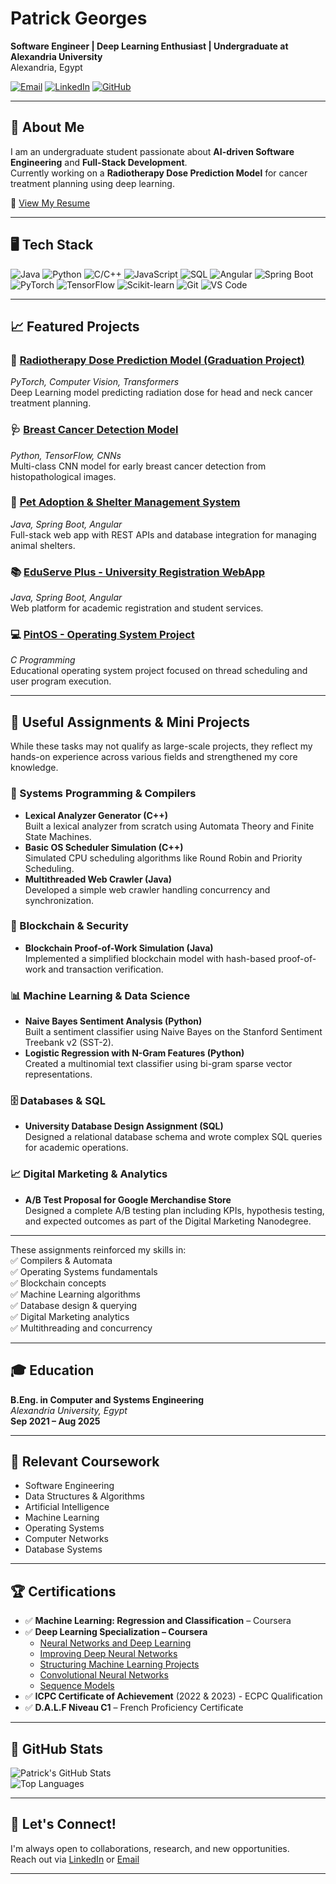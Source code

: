 # Patrick Georges

**Software Engineer | Deep Learning Enthusiast | Undergraduate at Alexandria University**  
Alexandria, Egypt  

[![Email](https://img.shields.io/badge/Email-patrick.georges18@gmail.com-blue?style=flat&logo=gmail)](mailto:patrick.georges18@gmail.com) 
[![LinkedIn](https://img.shields.io/badge/LinkedIn-patrick--georges-blue?style=flat&logo=linkedin)](https://linkedin.com/in/patrick-georges) 
[![GitHub](https://img.shields.io/badge/GitHub-Patrick--Geo7-black?style=flat&logo=github)](https://github.com/Patrick-Geo7)

---

## 👋 About Me

I am an undergraduate student passionate about **AI-driven Software Engineering** and **Full-Stack Development**.  
Currently working on a **Radiotherapy Dose Prediction Model** for cancer treatment planning using deep learning.

📄 [View My Resume](https://your-resume-link.com) <!-- Replace with your actual resume link -->

---

## 🖥️ Tech Stack

![Java](https://img.shields.io/badge/Java-007396?style=flat&logo=java&logoColor=white)
![Python](https://img.shields.io/badge/Python-3776AB?style=flat&logo=python&logoColor=white)
![C/C++](https://img.shields.io/badge/C/C++-00599C?style=flat&logo=c&logoColor=white)
![JavaScript](https://img.shields.io/badge/JavaScript-F7DF1E?style=flat&logo=javascript&logoColor=black)
![SQL](https://img.shields.io/badge/SQL-4479A1?style=flat&logo=mysql&logoColor=white)
![Angular](https://img.shields.io/badge/Angular-DD0031?style=flat&logo=angular&logoColor=white)
![Spring Boot](https://img.shields.io/badge/Spring_Boot-6DB33F?style=flat&logo=spring-boot&logoColor=white)
![PyTorch](https://img.shields.io/badge/PyTorch-EE4C2C?style=flat&logo=pytorch&logoColor=white)
![TensorFlow](https://img.shields.io/badge/TensorFlow-FF6F00?style=flat&logo=tensorflow&logoColor=white)
![Scikit-learn](https://img.shields.io/badge/Scikit--learn-F7931E?style=flat&logo=scikit-learn&logoColor=white)
![Git](https://img.shields.io/badge/Git-F05032?style=flat&logo=git&logoColor=white)
![VS Code](https://img.shields.io/badge/VS_Code-007ACC?style=flat&logo=visual-studio-code&logoColor=white)

---

## 📈 Featured Projects

### 🎯 [Radiotherapy Dose Prediction Model (Graduation Project)](https://github.com/Patrick-Geo7/Radiotherapy-Dose-Prediction)
*PyTorch, Computer Vision, Transformers*  
Deep Learning model predicting radiation dose for head and neck cancer treatment planning.

### 🩺 [Breast Cancer Detection Model](https://github.com/Patrick-Geo7/Breast-Cancer-Detection)
*Python, TensorFlow, CNNs*  
Multi-class CNN model for early breast cancer detection from histopathological images.

### 🐾 [Pet Adoption & Shelter Management System](https://github.com/Patrick-Geo7/Pet-Adoption-System)
*Java, Spring Boot, Angular*  
Full-stack web app with REST APIs and database integration for managing animal shelters.

### 📚 [EduServe Plus - University Registration WebApp](https://github.com/Patrick-Geo7/EduServe-Plus)
*Java, Spring Boot, Angular*  
Web platform for academic registration and student services.

### 💻 [PintOS - Operating System Project](https://github.com/Patrick-Geo7/PintOS)
*C Programming*  
Educational operating system project focused on thread scheduling and user program execution.

---
## 💾 Useful Assignments & Mini Projects

While these tasks may not qualify as large-scale projects, they reflect my hands-on experience across various fields and strengthened my core knowledge.

### 🔧 Systems Programming & Compilers
- **Lexical Analyzer Generator (C++)**  
  Built a lexical analyzer from scratch using Automata Theory and Finite State Machines.
- **Basic OS Scheduler Simulation (C++)**  
  Simulated CPU scheduling algorithms like Round Robin and Priority Scheduling.
- **Multithreaded Web Crawler (Java)**  
  Developed a simple web crawler handling concurrency and synchronization.

### 🔗 Blockchain & Security
- **Blockchain Proof-of-Work Simulation (Java)**  
  Implemented a simplified blockchain model with hash-based proof-of-work and transaction verification.

### 📊 Machine Learning & Data Science
- **Naive Bayes Sentiment Analysis (Python)**  
  Built a sentiment classifier using Naive Bayes on the Stanford Sentiment Treebank v2 (SST-2).
- **Logistic Regression with N-Gram Features (Python)**  
  Created a multinomial text classifier using bi-gram sparse vector representations.

### 🗄️ Databases & SQL
- **University Database Design Assignment (SQL)**  
  Designed a relational database schema and wrote complex SQL queries for academic operations.

### 📈 Digital Marketing & Analytics
- **A/B Test Proposal for Google Merchandise Store**  
  Designed a complete A/B testing plan including KPIs, hypothesis testing, and expected outcomes as part of the Digital Marketing Nanodegree.

---

These assignments reinforced my skills in:  
✅ Compilers & Automata  
✅ Operating Systems fundamentals  
✅ Blockchain concepts  
✅ Machine Learning algorithms  
✅ Database design & querying  
✅ Digital Marketing analytics  
✅ Multithreading and concurrency

---

## 🎓 Education

**B.Eng. in Computer and Systems Engineering**  
*Alexandria University, Egypt*  
**Sep 2021 – Aug 2025**

---

## 🌱 Relevant Coursework

- Software Engineering
- Data Structures & Algorithms
- Artificial Intelligence
- Machine Learning
- Operating Systems
- Computer Networks
- Database Systems

---

## 🏆 Certifications

- ✅ **Machine Learning: Regression and Classification** – Coursera
- ✅ **Deep Learning Specialization – Coursera**
  - [Neural Networks and Deep Learning](https://coursera.org/verify/4AH5SDGG3RDK)
  - [Improving Deep Neural Networks](https://coursera.org/verify/5Z58DAPYERQL)
  - [Structuring Machine Learning Projects](https://coursera.org/verify/RFTQTHHFWUD6)
  - [Convolutional Neural Networks](https://coursera.org/verify/IOWWXRKG8T4C)
  - [Sequence Models](https://coursera.org/verify/A4009EYIQUJK)
- ✅ **ICPC Certificate of Achievement** (2022 & 2023) - ECPC Qualification
- ✅ **D.A.L.F Niveau C1** – French Proficiency Certificate

---

## 🚀 GitHub Stats

![Patrick's GitHub Stats](https://github-readme-stats.vercel.app/api?username=Patrick-Geo7&show_icons=true&theme=radical)  
![Top Languages](https://github-readme-stats.vercel.app/api/top-langs/?username=Patrick-Geo7&layout=compact&theme=radical)

---

## 🤝 Let's Connect!

I'm always open to collaborations, research, and new opportunities.  
Reach out via [LinkedIn](https://linkedin.com/in/patrick-georges) or [Email](mailto:patrick.georges18@gmail.com)

---
